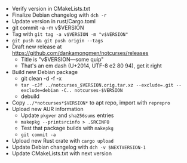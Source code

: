 * Verify version in CMakeLists.txt
* Finalize Debian changelog with `dch -r`
* Update version in rust/Cargo.toml
* git commit -a -m v$VERSION
* Tag with `git tag -a v$VERSION -m "v$VERSION"`
* `git push && git push origin --tags`
* Draft new release at https://github.com/dankamongmen/notcurses/releases
  * Title is "v$VERSION—some quip"
  * That's an em dash (U+2014, UTF-8 e2 80 94), get it right
* Build new Debian package
  * git clean -d -f -x
  * `tar -cJf ../notcurses_$VERSION.orig.tar.xz --exclude=.git --exclude=debian -C.. notcurses-$VERSION`
  * debuild
* Copy `../*notcurses*$VERSION*` to apt repo, import with `reprepro`
* Upload new AUR information
  * Update `pkgver` and `sha256sums` entries
  * `makepkg --printsrcinfo > .SRCINFO`
  * Test that package builds with `makepkg`
  * `git commit -a`
* Upload new Rust crate with `cargo upload`
* Update Debian changelog with `dch -v $NEXTVERSION-1`
* Update CMakeLists.txt with next version
